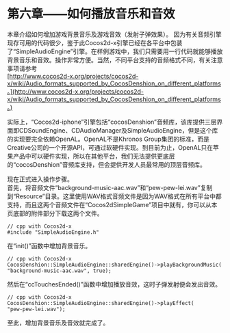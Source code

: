 # 第六章——如何播放音乐和音效

本章介绍如何增加游戏背景音乐及游戏音效（发射子弹效果）。
因为有关音频引擎现存可用的代码很少，鉴于此Cocos2d-x引擎已经在各平台中包装了“SimpleAudioEngine”引擎。在样例游戏中，我们只需要用一行代码就能够播放背景音乐和音效。操作非常方便。当然，不同平台支持的音频格式不同，有关注意事项请参考          
[http://www.cocos2d-x.org/projects/cocos2d-x/wiki/Audio_formats_supported_by_CocosDenshion_on_different_platforms。](http://www.cocos2d-x.org/projects/cocos2d-x/wiki/Audio_formats_supported_by_CocosDenshion_on_different_platforms。)

实际上，“Cocos2d-iphone”引擎包括“cocosDenshion”音频库，该库提供三层界面即CDSoundEngine、CDAudioManager及SimpleAudioEngine，但是这个库的实现要完全依赖OpenAL。OpenAL不是Khronos Group集团的标准，而是Creative公司的一个开源API，可通过软硬件实现。到目前为止，OpenAL只在苹果产品中可以硬件实现，所以在其他平台，我们无法提供更底层的“cocosDenshion”音频库支持，但会提供开发人员最常用的顶层音频库。

现在正式进入操作步骤。        
首先，将音频文件“background-music-aac.wav”和“pew-pew-lei.wav”复制到“Resource”目录。这里使用WAV格式音频文件是因为WAV格式在所有平台中都支持，而且这两个音频文件在“Cocos2dSimpleGame”项目中就有，你可以从本页底部的附件部分下载这两个文件。

	// cpp with Cocos2d-x
	#include "SimpleAudioEngine.h"    


在“init()”函数中增加背景音乐。

	// cpp with Cocos2d-x
	CocosDenshion::SimpleAudioEngine::sharedEngine()->playBackgroundMusic(
	"background-music-aac.wav", true);

然后在“ccTouchesEnded()”函数中增加播放音效，这时子弹发射便会发出音效。

	// cpp with Cocos2d-x
	CocosDenshion::SimpleAudioEngine::sharedEngine()->playEffect(
	"pew-pew-lei.wav");    


至此，增加背景音乐及音效就完成了。
